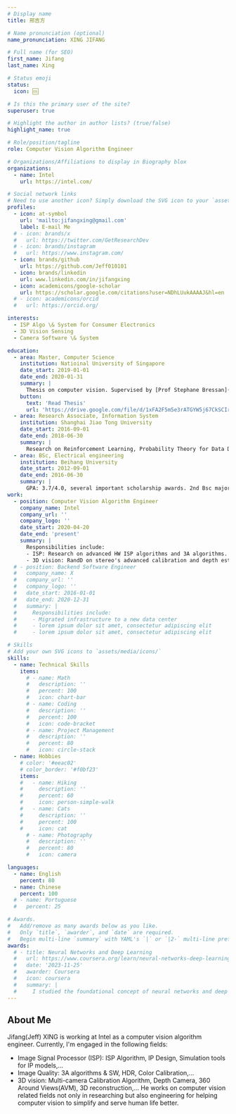 ```yaml
---
# Display name
title: 邢吉方

# Name pronunciation (optional)
name_pronunciation: XING JIFANG

# Full name (for SEO)
first_name: Jifang
last_name: Xing

# Status emoji
status:
  icon: 🆒

# Is this the primary user of the site?
superuser: true

# Highlight the author in author lists? (true/false)
highlight_name: true

# Role/position/tagline
role: Computer Vision Algorithm Engineer

# Organizations/Affiliations to display in Biography blox
organizations:
  - name: Intel
    url: https://intel.com/

# Social network links
# Need to use another icon? Simply download the SVG icon to your `assets/media/icons/` folder.
profiles:
  - icon: at-symbol
    url: 'mailto:jifangxing@gmail.com'
    label: E-mail Me
  # - icon: brands/x
  #   url: https://twitter.com/GetResearchDev
  # - icon: brands/instagram
  #   url: https://www.instagram.com/
  - icon: brands/github
    url: https://github.com/Jeff010101
  - icon: brands/linkedin
    url: www.linkedin.com/in/jifangxing
  - icon: academicons/google-scholar
    url: https://scholar.google.com/citations?user=NDhLUukAAAAJ&hl=en
  # - icon: academicons/orcid
  #   url: https://orcid.org/

interests:
  - ISP Algo \& System for Consumer Electronics
  - 3D Vision Sensing
  - Camera Software \& System

education:
  - area: Master, Computer Science
    institution: Natioinal University of Singapore
    date_start: 2019-01-01
    date_end: 2020-01-31
    summary: |
      Thesis on computer vision. Supervised by [Prof Stephane Bressan](https://www.comp.nus.edu.sg/cs/people/steph/). 3 conference papers published in ACM and Springer.
    button:
      text: 'Read Thesis'
      url: 'https://drive.google.com/file/d/1xFA2F5m5e3rATGYW5j67CkSCIr0D2fOf/view?usp=drive_link'
  - area: Research Associate, Information System
    institution: Shanghai Jiao Tong University
    date_start: 2016-09-01
    date_end: 2018-06-30
    summary: |
      Research on Reinforcement Learning, Probability Theory for Data Distribution in large scale computer network. PHD candidate quit at 2nd year for personal and area reasons. Published 2 IEEE conference papers.
  - area: BSc, Electrical engineering
    institution: Beihang University
    date_start: 2012-09-01
    date_end: 2016-06-30
    summary: |
      GPA: 3.7/4.0, several important scholarship awards. 2nd Bsc majored in Applied Mathematics. Thesis supervised by [Prof. Yafei Tian](http://welcom.buaa.edu.cn/info/1019/3204.htm) and [Prof. Juntti Markku](http://www.ee.oulu.fi/~juntti/)
work:
  - position: Computer Vision Algorithm Engineer
    company_name: Intel
    company_url: ''
    company_logo: ''
    date_start: 2020-04-20
    date_end: 'present'
    summary: |
      Responsibilities include:
      - ISP: Research on advanced HW ISP algorithms and 3A algorithms. Architecture on simulation tool chain and algo SW.
      - 3D vision: RandD on stereo's advanced calibration and depth estimation. Architecture on automotive's 360 view in algo and SW.
  # - position: Backend Software Engineer
  #   company_name: X
  #   company_url: ''
  #   company_logo: ''
  #   date_start: 2016-01-01
  #   date_end: 2020-12-31
  #   summary: |
  #     Responsibilities include:
  #     - Migrated infrastructure to a new data center
  #     - lorem ipsum dolor sit amet, consectetur adipiscing elit
  #     - lorem ipsum dolor sit amet, consectetur adipiscing elit

# Skills
# Add your own SVG icons to `assets/media/icons/`
skills:
  - name: Technical Skills
    items:
      # - name: Math
      #   description: ''
      #   percent: 100
      #   icon: chart-bar
      # - name: Coding
      #   description: ''
      #   percent: 100
      #   icon: code-bracket
      # - name: Project Management
      #   description: ''
      #   percent: 80
      #   icon: circle-stack
  - name: Hobbies
    # color: '#eeac02'
    # color_border: '#f0bf23'
    items:
    #   - name: Hiking
    #     description: ''
    #     percent: 60
    #     icon: person-simple-walk
    #   - name: Cats
    #     description: ''
    #     percent: 100
    #     icon: cat
      # - name: Photography
      #   description: ''
      #   percent: 80
      #   icon: camera

languages:
  - name: English
    percent: 80
  - name: Chinese
    percent: 100
  # - name: Portuguese
  #   percent: 25

# Awards.
#   Add/remove as many awards below as you like.
#   Only `title`, `awarder`, and `date` are required.
#   Begin multi-line `summary` with YAML's `|` or `|2-` multi-line prefix and indent 2 spaces below.
awards:
  # - title: Neural Networks and Deep Learning
  #   url: https://www.coursera.org/learn/neural-networks-deep-learning
  #   date: '2023-11-25'
  #   awarder: Coursera
  #   icon: coursera
  #   summary: |
  #     I studied the foundational concept of neural networks and deep learning. By the end, I was familiar with the significant technological trends driving the rise of deep learning; build, train, and apply fully connected deep neural networks; implement efficient (vectorized) neural networks; identify key parameters in a neural network’s architecture; and apply deep learning to your own applications.
---
```


## About Me

Jifang(Jeff) XING is working at Intel as a computer vision algorithm engineer. Currently, I'm engaged in the following fields:
- Image Signal Processor (ISP): ISP Algorithm, IP Design, Simulation tools for IP models,...
- Image Quality: 3A algorithms & SW, HDR, Color Calibration,...
- 3D vision: Multi-camera Calibration Algorithm, Depth Camera, 360 Around Views(AVM), 3D reconstruction,...
He works on computer vision related fields not only in researching but also engineering for helping computer vision to simplify and serve human life better.